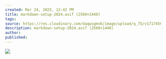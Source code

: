 ```yaml
---
created: Mar 24, 2025, 12:42 PM
title: markdown-setup-2024.avif (2560×1440)
tags: 
source: https://res.cloudinary.com/daqwsgmx6/image/upload/q_75/v1717456413/youtube/neovim/markdown-setup-2024.avif
description: markdown-setup-2024.avif (2560×1440)
author: 
published: 
---
```



![](https://res.cloudinary.com/daqwsgmx6/image/upload/q_75/v1717456413/youtube/neovim/markdown-setup-2024.avif) 